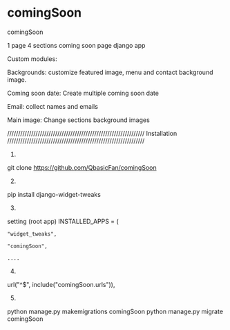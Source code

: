 # comingSoon
comingSoon

1 page 
4 sections 
coming soon page 
 django app
 
Custom modules:

Backgrounds:
customize featured image, menu and contact background image.

Coming soon date:
Create multiple coming soon date

Email:
collect names and emails 

Main image: 
Change sections background images 

///////////////////////////////////////////////////////////////
                  Installation 
///////////////////////////////////////////////////////////////

1)
git clone https://github.com/QbasicFan/comingSoon

2)
pip install django-widget-tweaks

3)

setting (root app)
INSTALLED_APPS = (

    "widget_tweaks",
    
    "comingSoon",
    
    ....
    
    
4)
url("^$", include("comingSoon.urls")),

5) 
python manage.py makemigrations comingSoon
python manage.py migrate comingSoon



